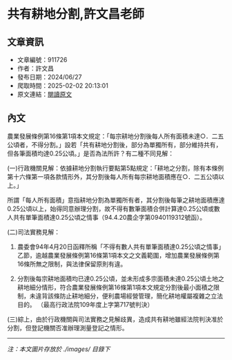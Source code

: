 # 共有耕地分割,許文昌老師

## 文章資訊
- 文章編號：911726
- 作者：許文昌
- 發布日期：2024/06/27
- 爬取時間：2025-02-02 20:13:01
- 原文連結：[閱讀原文](https://real-estate.get.com.tw/Columns/detail.aspx?no=911726)

## 內文
農業發展條例第16條第1項本文規定：「每宗耕地分割後每人所有面積未達○．二五公頃者，不得分割。」設若「共有耕地分割後，部分為單獨所有，部分維持共有，但各筆面積均達0.25公頃。」是否為法所許？有二種不同見解：

(一)行政機關見解：依據耕地分割執行要點第5點規定：「耕地之分割，除有本條例第十六條第一項各款情形外，其分割後每人所有每宗耕地面積應在○．二五公頃以上。」

所謂「每人所有面積」意指耕地分割為單獨所有者，其分割後每筆之耕地面積應達0.25公頃以上，始得同意辦理分割，故不得有數筆面積合併計算達0.25公頃或數人共有單筆面積達0.25公頃之情事（94.4.20農企字第0940119312號函）。

(二)司法實務見解：

1. 農委會94年4月20日函釋所稱「不得有數人共有單筆面積達0.25公頃之情事」乙節，逾越農業發展條例第16條第1項本文之文義範圍，增加農業發展條例第16條所無之限制，與法律保留原則有違。

2. 分割後每宗耕地面積均已達0.25公頃，並未形成多宗面積未達0.25公頃土地之耕地細分情形，符合農業發展條例第16條第1項本文規定分割後最小面積之限制，未違背該條防止耕地細分，便利農場經營管理，簡化耕地權屬複雜之立法目的。 （最高行政法院109年度上字第717號判決）

(三)綜上，由於行政機關與司法實務之見解歧異，造成共有耕地雖經法院判決准於分割，但登記機關否准辦理測量登記之情形。

---
*注：本文圖片存放於 ./images/ 目錄下*
